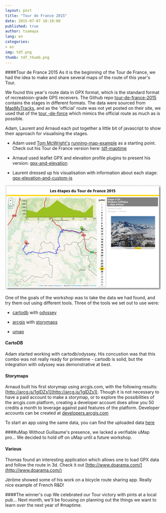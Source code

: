 ```yaml
---
layout: post
title: "Tour de France 2015"
date: 2015-07-07 18:10:00
published: true
author: tsamaya
lang: en
categories:
- en
img: tdf.png
thumb: tdf_thumb.png
---
```


####Tour de France 2015
As it is the beginning of the Tour de France, we had the idea to make and share several maps of the route of this year's Tour.
<!--more-->
We found this year's route data in GPX format, which is the standard format of recreatoion-grade GPS receivers. The Github repo [tour-de-france-2015](https://github.com/MaptimeAlpes/tour-de-france-2015) contains the stages in different formats. The data were sourced from [MapMyTracks](http://www.mapmytracks.com/), and as the 'official' route was not yet posted on their site, we used that of the [tour -de-force](https://www.mapmytracks.com/events/tour-de-force-2015) which mimics the official route as much as is possible.

Adam, Laurent and Arnaud each put together a little bit of javascript to show their approach for visualising the stages.

- Adam used [Tom McWright's](https://github.com/tmcw) [running-map-example](https://github.com/mapbox/running-map-example) as a starting point. Check out his Tour de France version here: [tdf-maptime](http://abenrob.com/tdf-maptime/#1)

- Arnaud used leaflet GPX and elevation profile plugins to present his version:  [gpx-and-elevation](http://maptime-alpes.com/tour-de-france-2015/visu/gpx-and-elevation/)

- Laurent dressed up his visualisation with information about each stage:  [gpx-elevation-and-custom-js](http://maptime-alpes.com/tour-de-france-2015/visu/gpx-elevation-and-custom-js/)

![laurent preview](https://raw.githubusercontent.com/MaptimeAlpes/tour-de-france-2015/master/visu/gpx-elevation-and-custom-js/preview.png)

One of the goals of the workshop was to take the data we had found, and try them out using different tools. Three of the tools we set out to use were:

- [cartodb](https://cartodb.com/) with [odyssey](http://cartodb.github.io/odyssey.js/)

- [arcgis](http://arcgis.com) with [storymaps](http://storymaps.arcgis.com/)

- [umap](umap.openstreetmap.fr)

#### CartoDB
Adam started working with cartodb/odyssey. His concustion was that this combo was not really ready for primetime - cartodb is solid, but the integration with odyssey was demonstrative at best.

#### Storymaps
Arnaud built his first storymap using arcgis.com, with the following results: [http://arcg.is/1glDZs1](http://arcg.is/1glDZs1). Though it is not necessary to have a paid account to make a storymap, or to explore the possibilities of the arcgis.com platform, creating a developer account does allow you 50 credits a month to leverage against paid features of the platform. Developer accounts can be created at  [developers.arcgis.com](https://developers.arcgis.com)

To start an app using the same data, you can find the uploaded data  [here](http://d8esrifrance.maps.arcgis.com/home/item.html?id=2bb274896a75435286e1e27f143a2718)

####uMap
Without Guillaume's presence, we lacked a verifiable uMap pro... We decided to hold off on uMap until a future workshop.

#### Various
Thomas found an interesting application which allows one to load GPX data and follow the route in 3d. Check it out [http://www.doarama.com/](http://www.doarama.com/)

Jérôme showed some of his work on a bicycle route sharing app. Really nice example of French R&D!

####The winner's cup
We celebrated our Tour victory with pints at a local pub...
Next month, we'll be focusing on planning out the things we want to learn over the next year of #maptime.
